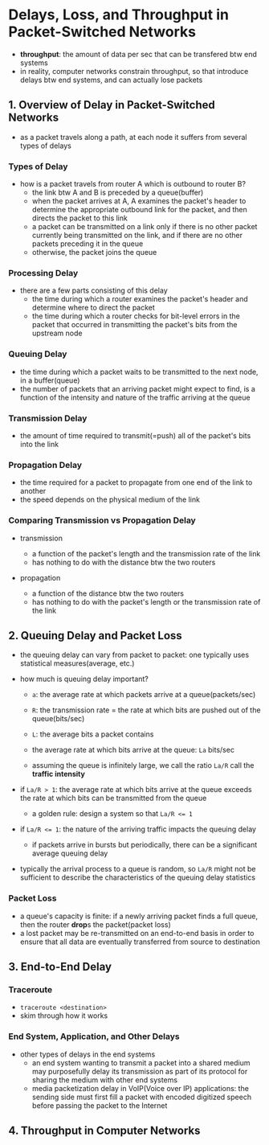 # Delays, Loss, and Throughput in Packet-Switched Networks
- **throughput**: the amount of data per sec that can be transfered btw end systems
- in reality, computer networks constrain throughput, so that introduce delays btw end systems, and can actually lose packets

## 1. Overview of Delay in Packet-Switched Networks
- as a packet travels along a path, at each node it suffers from several types of delays

### Types of Delay
- how is a packet travels from router A which is outbound to router B?
  - the link btw A and B is preceded by a queue(buffer)
  - when the packet arrives at A, A examines the packet's header to determine the appropriate outbound link for the packet, and then directs the packet to this link
  - a packet can be transmitted on a link only if there is no other packet currently being transmitted on the link, and if there are no other packets preceding it in the queue
  - otherwise, the packet joins the queue

### Processing Delay
- there are a few parts consisting of this delay
  - the time during which a router examines the packet's header and determine where to direct the packet
  - the time during which a router checks for bit-level errors in the packet that occurred in transmitting the packet's bits from the upstream node
  
### Queuing Delay
- the time during which a packet waits to be transmitted to the next node, in a buffer(queue)
- the number of packets that an arriving packet might expect to find, is a function of the intensity and nature of the traffic arriving at the queue

### Transmission Delay
- the amount of time required to transmit(=push) all of the packet's bits into the link

### Propagation Delay
- the time required for a packet to propagate from one end of the link to another
- the speed depends on the physical medium of the link

### Comparing Transmission vs Propagation Delay
- transmission
  - a function of the packet's length and the transmission rate of the link
  - has nothing to do with the distance btw the two routers

- propagation
  - a function of the distance btw the two routers
  - has nothing to do with the packet's length or the transmission rate of the link

## 2. Queuing Delay and Packet Loss
- the queuing delay can vary from packet to packet: one typically uses statistical measures(average, etc.)
- how much is queuing delay important?
  - `a`: the average rate at which packets arrive at a queue(packets/sec)
  - `R`: the transmission rate = the rate at which bits are pushed out of the queue(bits/sec)
  - `L`: the average bits a packet contains

  - the average rate at which bits arrive at the queue: `La` bits/sec
  - assuming the queue is infinitely large, we call the ratio `La/R` call the **traffic intensity**

- if `La/R > 1`: the average rate at which bits arrive at the queue exceeds the rate at which bits can be transmitted from the queue
  - a golden rule: design a system so that `La/R <= 1`

- if `La/R <= 1`: the nature of the arriving traffic impacts the queuing delay
  - if packets arrive in bursts but periodically, there can be a significant average queuing delay

- typically the arrival process to a queue is random, so `La/R` might not be sufficient to describe the characteristics of the queuing delay statistics

### Packet Loss
- a queue's capacity is finite: if a newly arriving packet finds a full queue, then the router **drop**s the packet(packet loss)
- a lost packet may be re-transmitted on an end-to-end basis in order to ensure that all data are eventually transferred from source to destination

## 3. End-to-End Delay

### Traceroute
- `traceroute <destination>`
- skim through how it works

### End System, Application, and Other Delays
- other types of delays in the end systems
  - an end system wanting to transmit a packet into a shared medium may purposefully delay its transmission as part of its protocol for sharing the medium with other end systems
  - media packetization delay in VoIP(Voice over IP) applications: the sending side must first fill a packet with encoded digitized speech before passing the packet to the Internet

## 4. Throughput in Computer Networks
